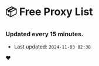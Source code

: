 # :package: Free Proxy List
### Updated every 15 minutes.

- Last updated: `2024-11-03 02:38`

:heart:
